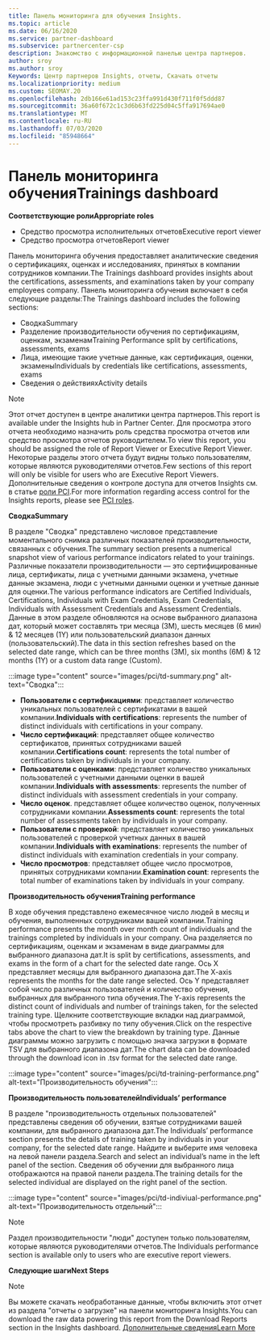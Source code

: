 ```yaml
---
title: Панель мониторинга для обучения Insights.
ms.topic: article
ms.date: 06/16/2020
ms.service: partner-dashboard
ms.subservice: partnercenter-csp
description: Знакомство с информационной панелью центра партнеров.
author: sroy
ms.author: sroy
Keywords: Центр партнеров Insights, отчеты, Скачать отчеты
ms.localizationpriority: medium
ms.custom: SEOMAY.20
ms.openlocfilehash: 2db166e61ad153c23ffa991d430f711f0f5ddd87
ms.sourcegitcommit: 36a60f672c1c3d6b63fd225d04c5ffa917694ae0
ms.translationtype: MT
ms.contentlocale: ru-RU
ms.lasthandoff: 07/03/2020
ms.locfileid: "85948664"
---
```

# <a name="trainings-dashboard"></a><span data-ttu-id="f6e49-104">Панель мониторинга обучения</span><span class="sxs-lookup"><span data-stu-id="f6e49-104">Trainings dashboard</span></span>

<span data-ttu-id="f6e49-105">**Соответствующие роли**</span><span class="sxs-lookup"><span data-stu-id="f6e49-105">**Appropriate roles**</span></span>
- <span data-ttu-id="f6e49-106">Средство просмотра исполнительных отчетов</span><span class="sxs-lookup"><span data-stu-id="f6e49-106">Executive report viewer</span></span>
- <span data-ttu-id="f6e49-107">Средство просмотра отчетов</span><span class="sxs-lookup"><span data-stu-id="f6e49-107">Report viewer</span></span>

<span data-ttu-id="f6e49-108">Панель мониторинга обучения предоставляет аналитические сведения о сертификациях, оценках и исследованиях, принятых в компании сотрудников компании.</span><span class="sxs-lookup"><span data-stu-id="f6e49-108">The Trainings dashboard provides insights about the certifications, assessments, and examinations taken by your company employees company.</span></span> <span data-ttu-id="f6e49-109">Панель мониторинга обучения включает в себя следующие разделы:</span><span class="sxs-lookup"><span data-stu-id="f6e49-109">The Trainings dashboard includes the following sections:</span></span>

- <span data-ttu-id="f6e49-110">Сводка</span><span class="sxs-lookup"><span data-stu-id="f6e49-110">Summary</span></span>
- <span data-ttu-id="f6e49-111">Разделение производительности обучения по сертификациям, оценкам, экзаменам</span><span class="sxs-lookup"><span data-stu-id="f6e49-111">Training Performance split by certifications, assessments, exams</span></span>
- <span data-ttu-id="f6e49-112">Лица, имеющие такие учетные данные, как сертификация, оценки, экзамены</span><span class="sxs-lookup"><span data-stu-id="f6e49-112">Individuals by credentials like certifications, assessments, exams</span></span>
- <span data-ttu-id="f6e49-113">Сведения о действиях</span><span class="sxs-lookup"><span data-stu-id="f6e49-113">Activity details</span></span>

>[!NOTE] 
><span data-ttu-id="f6e49-114">Этот отчет доступен в центре аналитики центра партнеров.</span><span class="sxs-lookup"><span data-stu-id="f6e49-114">This report is available under the Insights hub in Partner Center.</span></span> <span data-ttu-id="f6e49-115">Для просмотра этого отчета необходимо назначить роль средства просмотра отчетов или средство просмотра отчетов руководителем.</span><span class="sxs-lookup"><span data-stu-id="f6e49-115">To view this report, you should be assigned the role of Report Viewer or Executive Report Viewer.</span></span> <span data-ttu-id="f6e49-116">Некоторые разделы этого отчета будут видны только пользователям, которые являются руководителями отчетов.</span><span class="sxs-lookup"><span data-stu-id="f6e49-116">Few sections of this report will only be visible for users who are Executive Report Viewers.</span></span> <span data-ttu-id="f6e49-117">Дополнительные сведения о контроле доступа для отчетов Insights см. в статье [роли PCI](pci-roles.md).</span><span class="sxs-lookup"><span data-stu-id="f6e49-117">For more information regarding access control for the Insights reports, please see [PCI roles](pci-roles.md).</span></span>

<span data-ttu-id="f6e49-118">**Сводка**</span><span class="sxs-lookup"><span data-stu-id="f6e49-118">**Summary**</span></span>

<span data-ttu-id="f6e49-119">В разделе "Сводка" представлено числовое представление моментального снимка различных показателей производительности, связанных с обучения.</span><span class="sxs-lookup"><span data-stu-id="f6e49-119">The summary section presents a numerical snapshot view of various performance indicators related to your trainings.</span></span> <span data-ttu-id="f6e49-120">Различные показатели производительности — это сертифицированные лица, сертификаты, лица с учетными данными экзамена, учетные данные экзамена, люди с учетными данными оценки и учетные данные для оценки.</span><span class="sxs-lookup"><span data-stu-id="f6e49-120">The various performance indicators are Certified Individuals, Certifications, Individuals with Exam Credentials, Exam Credentials, Individuals with Assessment Credentials and Assessment Credentials.</span></span> <span data-ttu-id="f6e49-121">Данные в этом разделе обновляются на основе выбранного диапазона дат, который может составлять три месяца (3M), шесть месяцев (6 мин) & 12 месяцев (1Y) или пользовательский диапазон данных (пользовательский).</span><span class="sxs-lookup"><span data-stu-id="f6e49-121">The data in this section refreshes based on the selected date range, which can be three months (3M), six months (6M) & 12 months (1Y) or a custom data range (Custom).</span></span> 

:::image type="content" source="images/pci/td-summary.png" alt-text="Сводка":::

- <span data-ttu-id="f6e49-123">**Пользователи с сертификациями**: представляет количество уникальных пользователей с сертификатами в вашей компании.</span><span class="sxs-lookup"><span data-stu-id="f6e49-123">**Individuals with certifications**: represents the number of distinct individuals with certifications in your company.</span></span>
- <span data-ttu-id="f6e49-124">**Число сертификаций**: представляет общее количество сертификатов, принятых сотрудниками вашей компании.</span><span class="sxs-lookup"><span data-stu-id="f6e49-124">**Certifications count**: represents the total number of certifications taken by individuals in your company.</span></span>
- <span data-ttu-id="f6e49-125">**Пользователи с оценками**: представляет количество уникальных пользователей с учетными данными оценки в вашей компании.</span><span class="sxs-lookup"><span data-stu-id="f6e49-125">**Individuals with assessments**: represents the number of distinct individuals with assessment credentials in your company.</span></span> 
- <span data-ttu-id="f6e49-126">**Число оценок**. представляет общее количество оценок, полученных сотрудниками компании.</span><span class="sxs-lookup"><span data-stu-id="f6e49-126">**Assessments count**: represents the total number of assessments taken by individuals in your company.</span></span>
- <span data-ttu-id="f6e49-127">**Пользователи с проверкой**: представляет количество уникальных пользователей с проверкой учетных данных в вашей компании.</span><span class="sxs-lookup"><span data-stu-id="f6e49-127">**Individuals with examinations**: represents the number of distinct individuals with examination credentials in your company.</span></span> 
- <span data-ttu-id="f6e49-128">**Число просмотров**: представляет общее число просмотров, принятых сотрудниками компании.</span><span class="sxs-lookup"><span data-stu-id="f6e49-128">**Examination count**: represents the total number of examinations taken by individuals in your company.</span></span>

<span data-ttu-id="f6e49-129">**Производительность обучения**</span><span class="sxs-lookup"><span data-stu-id="f6e49-129">**Training performance**</span></span>

<span data-ttu-id="f6e49-130">В ходе обучения представлено ежемесячное число людей в месяц и обучения, выполненных сотрудниками вашей компании.</span><span class="sxs-lookup"><span data-stu-id="f6e49-130">Training performance presents the month over month count of individuals and the trainings completed by individuals in your company.</span></span> <span data-ttu-id="f6e49-131">Она разделяется по сертификациям, оценкам и экзаменам в виде диаграммы для выбранного диапазона дат.</span><span class="sxs-lookup"><span data-stu-id="f6e49-131">It is split by certifications, assessments, and exams in the form of a chart for the selected date range.</span></span> <span data-ttu-id="f6e49-132">Ось X представляет месяцы для выбранного диапазона дат.</span><span class="sxs-lookup"><span data-stu-id="f6e49-132">The X-axis represents the months for the date range selected.</span></span> <span data-ttu-id="f6e49-133">Ось Y представляет собой число различных пользователей и количество обучения, выбранных для выбранного типа обучения.</span><span class="sxs-lookup"><span data-stu-id="f6e49-133">The Y-axis represents the distinct count of individuals and number of trainings taken, for the selected training type.</span></span> <span data-ttu-id="f6e49-134">Щелкните соответствующие вкладки над диаграммой, чтобы просмотреть разбивку по типу обучения.</span><span class="sxs-lookup"><span data-stu-id="f6e49-134">Click on the respective tabs above the chart to view the breakdown by training type.</span></span> <span data-ttu-id="f6e49-135">Данные диаграммы можно загрузить с помощью значка загрузки в формате TSV для выбранного диапазона дат.</span><span class="sxs-lookup"><span data-stu-id="f6e49-135">The chart data can be downloaded through the download icon in .tsv format for the selected date range.</span></span>

:::image type="content" source="images/pci/td-training-performance.png" alt-text="Производительность обучения":::

<span data-ttu-id="f6e49-137">**Производительность пользователей**</span><span class="sxs-lookup"><span data-stu-id="f6e49-137">**Individuals’ performance**</span></span>

<span data-ttu-id="f6e49-138">В разделе "производительность отдельных пользователей" представлены сведения об обучении, взятые сотрудниками вашей компании, для выбранного диапазона дат.</span><span class="sxs-lookup"><span data-stu-id="f6e49-138">The Individuals’ performance section presents the details of training taken by individuals in your company, for the selected date range.</span></span> <span data-ttu-id="f6e49-139">Найдите и выберите имя человека на левой панели раздела.</span><span class="sxs-lookup"><span data-stu-id="f6e49-139">Search and select an individual’s name in the left panel of the section.</span></span> <span data-ttu-id="f6e49-140">Сведения об обучении для выбранного лица отображаются на правой панели раздела.</span><span class="sxs-lookup"><span data-stu-id="f6e49-140">The training details for the selected individual are displayed on the right panel of the section.</span></span>

:::image type="content" source="images/pci/td-indiviual-performance.png" alt-text="Производительность отдельный":::

>[!NOTE] 
> <span data-ttu-id="f6e49-142">Раздел производительности "люди" доступен только пользователям, которые являются руководителями отчетов.</span><span class="sxs-lookup"><span data-stu-id="f6e49-142">The Individuals performance section is available only to users who are executive report viewers.</span></span> 

<span data-ttu-id="f6e49-143">**Следующие шаги**</span><span class="sxs-lookup"><span data-stu-id="f6e49-143">**Next Steps**</span></span>

>[!NOTE] 
> <span data-ttu-id="f6e49-144">Вы можете скачать необработанные данные, чтобы включить этот отчет из раздела "отчеты о загрузке" на панели мониторинга Insights.</span><span class="sxs-lookup"><span data-stu-id="f6e49-144">You can download the raw data powering this report from the Download Reports section in the Insights dashboard.</span></span> [<span data-ttu-id="f6e49-145">Дополнительные сведения</span><span class="sxs-lookup"><span data-stu-id="f6e49-145">Learn More</span></span>](pci-download-reports.md) 

